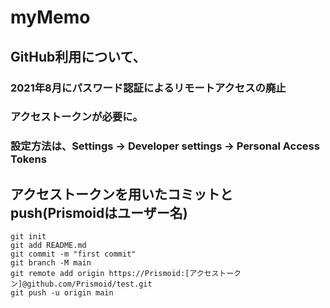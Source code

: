# myMemo
## GitHub利用について、
### 2021年8月にパスワード認証によるリモートアクセスの廃止
### アクセストークンが必要に。
### 設定方法は、Settings -> Developer settings -> Personal Access Tokens

## アクセストークンを用いたコミットとpush(Prismoidはユーザー名)
```
git init
git add README.md
git commit -m "first commit"
git branch -M main
git remote add origin https://Prismoid:[アクセストークン]@github.com/Prismoid/test.git
git push -u origin main
```
